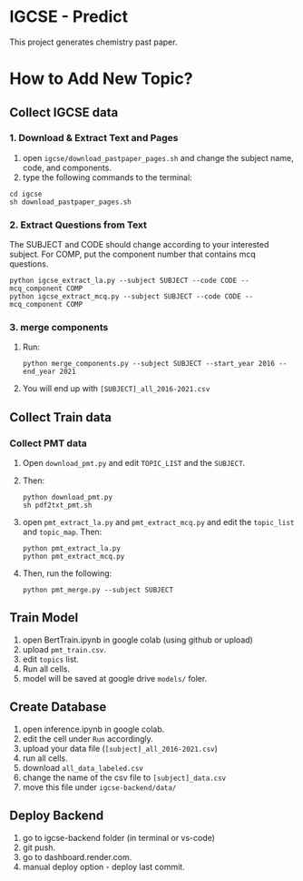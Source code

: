 # IGCSE - Predict

This project generates chemistry past paper.

# How to Add New Topic?

## Collect IGCSE data
### 1. Download & Extract Text and Pages

1. open `igcse/download_pastpaper_pages.sh` and change the subject name, code, and components.
2. type the following commands to the terminal:

```
cd igcse
sh download_pastpaper_pages.sh
```

### 2. Extract Questions from Text

The SUBJECT and CODE should change according to your interested subject.
For COMP, put the component number that contains mcq questions.
```
python igcse_extract_la.py --subject SUBJECT --code CODE --mcq_component COMP
python igcse_extract_mcq.py --subject SUBJECT --code CODE --mcq_component COMP
```

### 3. merge components

1. Run:
   ```
   python merge_components.py --subject SUBJECT --start_year 2016 --end_year 2021
   ```
2. You will end up with `[SUBJECT]_all_2016-2021.csv`

## Collect Train data

### Collect PMT data

1. Open `download_pmt.py` and edit `TOPIC_LIST` and the `SUBJECT`.
2. Then:
    ```
    python download_pmt.py
    sh pdf2txt_pmt.sh
    ```
3. open `pmt_extract_la.py` and `pmt_extract_mcq.py` and edit the `topic_list` and `topic_map`. Then:
   ```
   python pmt_extract_la.py
   python pmt_extract_mcq.py
   ```

4. Then, run the following:
    ```
    python pmt_merge.py --subject SUBJECT
    ```


## Train Model

1. open BertTrain.ipynb in google colab (using github or upload)
2. upload `pmt_train.csv`.
3. edit `topics` list.
4. Run all cells.
5. model will be saved at google drive `models/` foler.

## Create Database
1. open inference.ipynb in google colab.
2. edit the cell under `Run` accordingly.
3. upload your data file (`[subject]_all_2016-2021.csv`)
4. run all cells.
5. download `all_data_labeled.csv`
6. change the name of the csv file to `[subject]_data.csv`
7. move this file under `igcse-backend/data/`


## Deploy Backend

1. go to igcse-backend folder (in terminal or vs-code)
2. git push.
3. go to dashboard.render.com.
4. manual deploy option - deploy last commit.